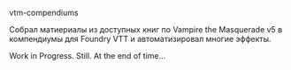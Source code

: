 vtm-compendiums

Собрал матиериалы из доступных книг по Vampire the Masquerade v5 в компендиумы для Foundry VTT и автоматизировал многие эффекты.

Work in Progress. Still. At the end of time...
